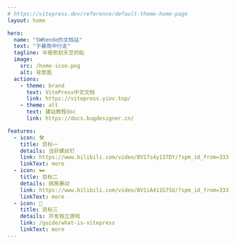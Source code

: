 ```yaml
---
# https://vitepress.dev/reference/default-theme-home-page
layout: home

hero:
  name: "SWKende的文档站"
  text: "于暴雨中行走"
  tagline: 伞是倒划天空的船
  image:
    src: /home-icon.png
    alt: 背景图
  actions:
    - theme: brand
      text: VitePress中文文档
      link: https://vitepress.yiov.top/
    - theme: alt
      text: 建站教程doc
      link: https://docs.bugdesigner.cn/

features:
  - icon: 🛠️
    title: 目标一
    details: 当好螺丝钉
    link: https://www.bilibili.com/video/BV17s4y137DY/?spm_id_from=333.337.search-card.all.click&vd_source=e36103031144dca10ac67f24e861ac18
    linkText: more
  - icon: 🛏️
    title: 目标二
    details: 病房暴动
    link: https://www.bilibili.com/video/BV1iA411G7SU/?spm_id_from=333.788&vd_source=e36103031144dca10ac67f24e861ac18
    linkText: more
  - icon: 🌟
    title: 目标三
    details: 开发独立游戏
    link: /guide/what-is-vitepress
    linkText: more
---
```


<confetti />
<DataPanel />
